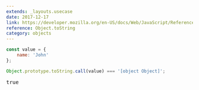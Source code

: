```yaml
---
extends: _layouts.usecase
date: 2017-12-17
link: https://developer.mozilla.org/en-US/docs/Web/JavaScript/Reference/Global_Objects/Object/toString
reference: Object.toString
category: objects
---
```


```javascript
const value = {
    name: 'John'
};

Object.prototype.toString.call(value) === '[object Object]';
```

<pre class="output">true</pre>
